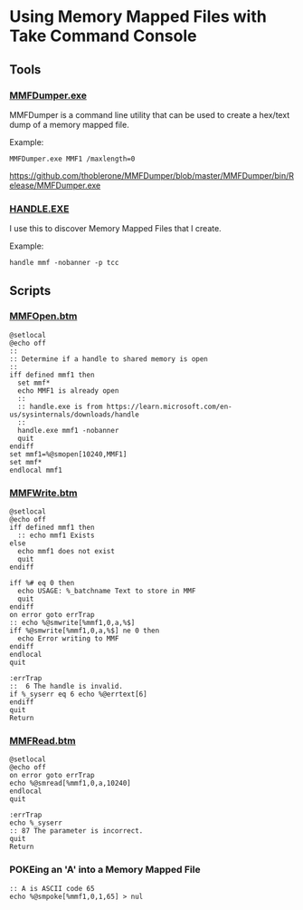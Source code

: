# Using Memory Mapped Files with Take Command Console

## Tools

### <u>MMFDumper.exe</u>
MMFDumper is a command line utility that can be used to create a hex/text dump of a memory mapped file.

Example:
```dos
MMFDumper.exe MMF1 /maxlength=0
```


https://github.com/thoblerone/MMFDumper/blob/master/MMFDumper/bin/Release/MMFDumper.exe

### <u>HANDLE.EXE</u>
I use this to discover Memory Mapped Files that I create.

Example:
```dos
handle mmf -nobanner -p tcc
```

## Scripts

### <u>MMFOpen.btm</u>

```dos
@setlocal
@echo off
::
:: Determine if a handle to shared memory is open
::
iff defined mmf1 then
  set mmf*
  echo MMF1 is already open
  ::
  :: handle.exe is from https://learn.microsoft.com/en-us/sysinternals/downloads/handle
  ::
  handle.exe mmf1 -nobanner
  quit
endiff
set mmf1=%@smopen[10240,MMF1]
set mmf*
endlocal mmf1
```

### <u>MMFWrite.btm</u>
```dos
@setlocal
@echo off
iff defined mmf1 then
  :: echo mmf1 Exists
else
  echo mmf1 does not exist
  quit
endiff

iff %# eq 0 then
  echo USAGE: %_batchname Text to store in MMF
  quit
endiff
on error goto errTrap
:: echo %@smwrite[%mmf1,0,a,%$]
iff %@smwrite[%mmf1,0,a,%$] ne 0 then
  echo Error writing to MMF
endiff
endlocal
quit

:errTrap
::  6 The handle is invalid.
if %_syserr eq 6 echo %@errtext[6]
endiff
quit
Return
```
### <u>MMFRead.btm</u>
```dos
@setlocal
@echo off
on error goto errTrap
echo %@smread[%mmf1,0,a,10240]
endlocal
quit

:errTrap
echo %_syserr
:: 87 The parameter is incorrect.
quit
Return
```

### POKEing an 'A' into a Memory Mapped File
```dos
:: A is ASCII code 65
echo %@smpoke[%mmf1,0,1,65] > nul
```
